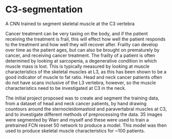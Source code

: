 # C3-segmentation
A CNN trained to segment skeletal muscle at the C3 vertebra

Cancer treatment can be very taxing on the body, and if the patient receiving the treatment is frail, this
will effect how well the patient responds to the treatment and how well they will recover after. Frailty can
develop over time as the patient ages, but can also be brought on prematurely by cancer, and receiving cancer
treatment. The frailty of a patient is often determined by looking at sarcopenia, a degenerative condition in
which muscle mass is lost. This is typically measured by looking at muscle characteristics of the skeletal
muscles at L3, as this has been shown to be a good indicator of muscle to fat ratio. Head and neck cancer
patients often do not have scans inclusive of the L3 vertebra, however, so the muscle characteristics need to
be investigated at C3 in the neck.

The initial project proposed was to create and segment the training data, from a dataset of head and neck
cancer patients, by hand drawing countours around the sternocleidomastoid and paravertabral muscles at C3,
and to investigate different methods of preprocessing the data. 35 images were segmented by Warr and myself
and these were used to train a pretrained FCN resnet 50 network to produce a model. This model was then used 
to produce skeletal muscle characteristics for ~100 patients.


